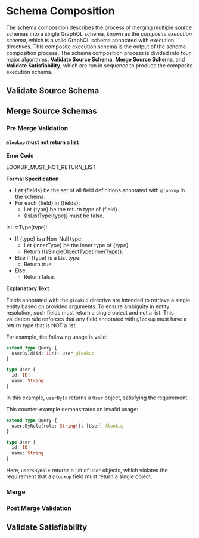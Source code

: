# Schema Composition

The schema composition describes the process of merging multiple source schemas
into a single GraphQL schema, known as the _composite execution schema_, which
is a valid GraphQL schema annotated with execution directives. This composite
execution schema is the output of the schema composition process. The schema
composition process is divided into four major algorithms: **Validate Source
Schema**, **Merge Source Schema**, and **Validate Satisfiability**, which are
run in sequence to produce the composite execution schema.

## Validate Source Schema

## Merge Source Schemas

### Pre Merge Validation

#### `@lookup` must not return a list 

**Error Code**

LOOKUP_MUST_NOT_RETURN_LIST

**Formal Specification**

- Let {fields} be the set of all field definitions annotated with `@lookup` in the schema.
- For each {field} in {fields}:
  - Let {type} be the return type of {field}.
  - {IsListType(type)} must be false.

IsListType(type):

- If {type} is a Non-Null type:
  - Let {innerType} be the inner type of {type}.
  - Return {IsSingleObjectType(innerType)}.
- Else if {type} is a List type:
  - Return true.
- Else:
  - Return false.

**Explanatory Text**

Fields annotated with the `@lookup` directive are intended to retrieve a single entity based on provided arguments. 
To ensure ambiguity in entity resolution, such fields must return a single object and not a list. 
This validation rule enforces that any field annotated with `@lookup` must have a return type that is NOT a list.

For example, the following usage is valid:

```graphql example
extend type Query {
  userById(id: ID!): User @lookup
}

type User {
  id: ID!
  name: String
}
```

In this example, `userById` returns a `User` object, satisfying the requirement.

This counter-example demonstrates an invalid usage:

```graphql counter-example
extend type Query {
  usersByRole(role: String!): [User] @lookup
}

type User {
  id: ID!
  name: String
}
```

Here, `usersByRole` returns a list of `User` objects, which violates the requirement that a `@lookup` field must return a single object.

### Merge

### Post Merge Validation

## Validate Satisfiability
